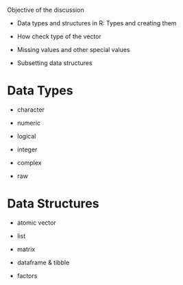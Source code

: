  Objective of the discussion

- Data types and structures in R: Types and creating them

- How check type of the vector

- Missing values and other special values

- Subsetting data structures

# Data Types

- character

- numeric

- logical

- integer

- complex

- raw

# Data Structures

 - atomic vector
 
 - list
 
 - matrix
 
 - dataframe & tibble
 
 - factors
